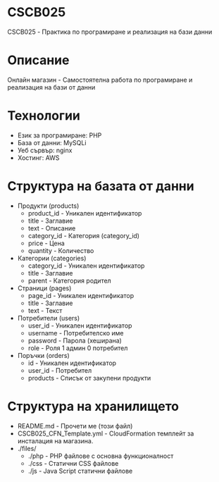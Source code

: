 # CSCB025
CSCB025 - Практика по програмиране и реализация на бази данни

# Описание
Онлайн магазин - Самостоятелна работа по програмиране и реализация на бази от данни

# Технологии
 * Език за програмиране: PHP
 * База от данни: MySQLi
 * Уеб сървър: nginx
 * Хостинг: AWS

# Структура на базата от данни

 * Продукти (products)
   * product_id - Уникален идентификатор
   * title - Заглавие
   * text - Описание
   * category_id - Категория (category_id)
   * price - Цена
   * quantity - Количество
 * Категории (categories)
   * category_id - Уникален идентификатор
   * title - Заглавие
   * parent - Категория родител
 * Страници (pages)
   * page_id - Уникален идентификатор
   * title - Заглавие
   * text - Текст
 * Потребители (users)
   * user_id - Уникален идентификатор
   * username - Потребителско име
   * password - Парола (хеширана)
   * role - Роля 1 админ 0 потребител
 * Поръчки (orders)
   * id - Уникален идентификатор
   * user_id - Потребител
   * products - Списък от закупени продукти

# Структура на хранилището

 * README.md - Прочети ме (този файл)
 * CSCB025_CFN_Template.yml - CloudFormation темплейт за инсталация на магазина.
 * ./files/
   * ./php - PHP файлове с основна функционалност
   * ./css - Статични CSS файлове 
   * ./js - Java Script статични файлове
